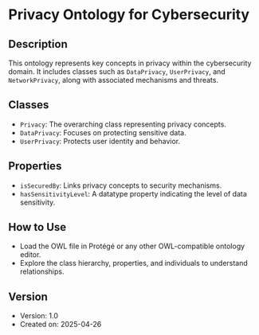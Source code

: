 
# Privacy Ontology for Cybersecurity

## Description
This ontology represents key concepts in privacy within the cybersecurity domain. It includes classes such as `DataPrivacy`, `UserPrivacy`, and `NetworkPrivacy`, along with associated mechanisms and threats.

## Classes
- `Privacy`: The overarching class representing privacy concepts.
- `DataPrivacy`: Focuses on protecting sensitive data.
- `UserPrivacy`: Protects user identity and behavior.

## Properties
- `isSecuredBy`: Links privacy concepts to security mechanisms.
- `hasSensitivityLevel`: A datatype property indicating the level of data sensitivity.

## How to Use
- Load the OWL file in Protégé or any other OWL-compatible ontology editor.
- Explore the class hierarchy, properties, and individuals to understand relationships.

## Version
- Version: 1.0
- Created on: 2025-04-26
